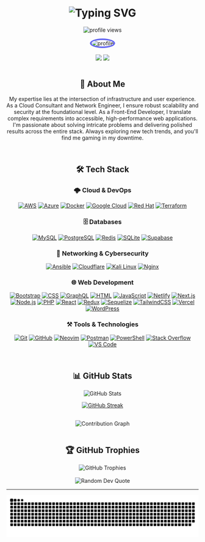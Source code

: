 <h1 align="center">
  <img src="https://readme-typing-svg.demolab.com?font=Fira+Code&weight=600&size=28&duration=4000&pause=1000&color=6366F1&center=true&vCenter=true&random=false&width=435&lines=Hi%2C+I'm+Jeff+%F0%9F%91%8B;Web+Developer;Cloud/Network+Engineer" alt="Typing SVG" />
</h1>

<p align="center">
  <img src="https://komarev.com/ghpvc/?username=jefflowkey&label=Profile%20views&color=6366F1&style=flat" alt="profile views" />
</p>

<div align="center">
  <img height="200" src="https://portal.intellisphere.cloud/favicon.ico" alt="profile" style="border-radius: 50%; border: 4px solid #6366F1;" />
</div>

<br/>

<div align="center">
  <!--<a href="https://www.linkedin.com/in/jeffersonkilonzo"><img src="https://img.shields.io/badge/LinkedIn-0077B5?style=for-the-badge&logo=linkedin&logoColor=white" /></a>-->
  <a href="https://github.com/jefflowkey"><img src="https://img.shields.io/badge/GitHub-100000?style=for-the-badge&logo=github&logoColor=white" /></a>
  <a href="https://x.com/jeff_lowkey"><img src="https://img.shields.io/badge/X-000000?style=for-the-badge&logo=x&logoColor=white" /></a>
</div>

<br/>

<div align="center">
  <h2>💫 About Me</h2>
  <p>
My expertise lies at the intersection of infrastructure and user experience. As a Cloud Consultant and Network Engineer, I ensure robust scalability and security at the foundational level. As a Front-End Developer, I translate complex requirements into accessible, high-performance web applications. I'm passionate about solving intricate problems and delivering polished results across the entire stack. Always exploring new tech trends, and you'll find me gaming in my downtime.
  </p>
</div>

<br/>

<div align="center">
  <h2>🛠️ Tech Stack</h2>

<h3 align="center">🌩️ Cloud & DevOps</h3>
<p align="center">
  <a href="#"><img src="https://skillicons.dev/icons?i=aws" width="48" height="48" alt="AWS" /></a>
  <a href="#"><img src="https://skillicons.dev/icons?i=azure" width="48" height="48" alt="Azure" /></a>
  <a href="#"><img src="https://skillicons.dev/icons?i=docker" width="48" height="48" alt="Docker" /></a>
  <a href="#"><img src="https://skillicons.dev/icons?i=gcp" width="48" height="48" alt="Google Cloud" /></a>
  <a href="#"><img src="https://skillicons.dev/icons?i=redhat" width="48" height="48" alt="Red Hat" /></a>
  <a href="#"><img src="https://skillicons.dev/icons?i=terraform" width="48" height="48" alt="Terraform" /></a>
</p>

<h3 align="center">🗄️ Databases</h3>
<p align="center">
  <a href="#"><img src="https://skillicons.dev/icons?i=mysql" width="48" height="48" alt="MySQL" /></a>
  <a href="#"><img src="https://skillicons.dev/icons?i=postgres" width="48" height="48" alt="PostgreSQL" /></a>
  <a href="#"><img src="https://skillicons.dev/icons?i=redis" width="48" height="48" alt="Redis" /></a>
  <a href="#"><img src="https://skillicons.dev/icons?i=sqlite" width="48" height="48" alt="SQLite" /></a>
  <a href="#"><img src="https://skillicons.dev/icons?i=supabase" width="48" height="48" alt="Supabase" /></a>
</p>

<h3 align="center">🛜 Networking & Cybersecurity</h3>
<p align="center">
  <a href="#"><img src="https://skillicons.dev/icons?i=ansible" width="48" height="48" alt="Ansible" /></a>
  <a href="#"><img src="https://skillicons.dev/icons?i=cloudflare" width="48" height="48" alt="Cloudflare" /></a>
  <a href="#"><img src="https://skillicons.dev/icons?i=kali" width="48" height="48" alt="Kali Linux" /></a>
  <a href="#"><img src="https://skillicons.dev/icons?i=nginx" width="48" height="48" alt="Nginx" /></a>
</p>

<h3 align="center">🌐 Web Development</h3>
<p align="center">
  <a href="#"><img src="https://skillicons.dev/icons?i=bootstrap" width="48" height="48" alt="Bootstrap" /></a>
  <a href="#"><img src="https://skillicons.dev/icons?i=css" width="48" height="48" alt="CSS" /></a>
  <a href="#"><img src="https://skillicons.dev/icons?i=graphql" width="48" height="48" alt="GraphQL" /></a>
  <a href="#"><img src="https://skillicons.dev/icons?i=html" width="48" height="48" alt="HTML" /></a>
  <a href="#"><img src="https://skillicons.dev/icons?i=javascript" width="48" height="48" alt="JavaScript" /></a>
  <a href="#"><img src="https://skillicons.dev/icons?i=netlify" width="48" height="48" alt="Netlify" /></a>
  <a href="#"><img src="https://skillicons.dev/icons?i=nextjs" width="48" height="48" alt="Next.js" /></a>
  <a href="#"><img src="https://skillicons.dev/icons?i=nodejs" width="48" height="48" alt="Node.js" /></a>
  <a href="#"><img src="https://skillicons.dev/icons?i=php" width="48" height="48" alt="PHP" /></a>
  <a href="#"><img src="https://skillicons.dev/icons?i=react" width="48" height="48" alt="React" /></a>
  <a href="#"><img src="https://skillicons.dev/icons?i=redux" width="48" height="48" alt="Redux" /></a>
  <a href="#"><img src="https://skillicons.dev/icons?i=sequelize" width="48" height="48" alt="Sequelize" /></a>
  <a href="#"><img src="https://skillicons.dev/icons?i=tailwind" width="48" height="48" alt="TailwindCSS" /></a>
  <a href="#"><img src="https://skillicons.dev/icons?i=vercel" width="48" height="48" alt="Vercel" /></a>
  <a href="#"><img src="https://skillicons.dev/icons?i=wordpress" width="48" height="48" alt="WordPress" /></a>
</p>

<h3 align="center">⚒️ Tools & Technologies</h3>
<p align="center">
  <a href="#"><img src="https://skillicons.dev/icons?i=git" width="48" height="48" alt="Git" /></a>
  <a href="#"><img src="https://skillicons.dev/icons?i=github" width="48" height="48" alt="GitHub" /></a>
  <a href="#"><img src="https://skillicons.dev/icons?i=neovim" width="48" height="48" alt="Neovim" /></a>
  <a href="#"><img src="https://skillicons.dev/icons?i=postman" width="48" height="48" alt="Postman" /></a>
  <a href="#"><img src="https://skillicons.dev/icons?i=powershell" width="48" height="48" alt="PowerShell" /></a>
  <a href="#"><img src="https://skillicons.dev/icons?i=stackoverflow" width="48" height="48" alt="Stack Overflow" /></a>
  <a href="#"><img src="https://skillicons.dev/icons?i=vscode" width="48" height="48" alt="VS Code" /></a>
</p>

<br/>

<div align="center">
  <h2>📊 GitHub Stats</h2>
  
  <img src="https://github-readme-stats.vercel.app/api?username=jefflowkey&show_icons=true&theme=tokyonight&hide_border=true&bg_color=0D1117&title_color=6366F1&icon_color=6366F1" alt="GitHub Stats" height="200"/>
  
  <a href="https://git.io/streak-stats"><img src="https://github-readme-streak-stats.herokuapp.com?user=jefflowkey&theme=highcontrast&date_format=j%20M%5B%20Y%5D&type=png&hide_total_contributions=true&hide_current_streak=true&hide_longest_streak=true" alt="GitHub Streak" /></a>
</div>

<br/>

<div align="center">
  <img src="https://github-readme-activity-graph.vercel.app/graph?username=jefflowkey&bg_color=0D1117&color=6366F1&line=6366F1&point=FFFFFF&area=true&hide_border=true" alt="Contribution Graph" />
</div>

<br/>

<div align="center">
  <h2>🏆 GitHub Trophies</h2>
  <img src="https://github-profile-trophy.vercel.app/?username=jefflowkey&theme=discord&no-frame=true&no-bg=true&margin-w=4" alt="GitHub Trophies"/>
</div>

<br/>

<div align="center">
  <img src="https://quotes-github-readme.vercel.app/api?type=horizontal&theme=tokyonight" alt="Random Dev Quote"/>
</div>

---

<div align="center">
  <img src="https://raw.githubusercontent.com/AlexIrungu/AlexIrungu/main/dist/github-contribution-grid-snake.svg" alt="Snake animation" />
</div>
